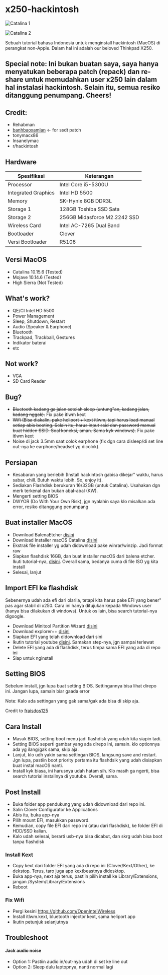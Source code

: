# x250-hackintosh

![Catalina 1](https://user-images.githubusercontent.com/59009223/93708288-289c0580-fb5f-11ea-875d-f49e47d31389.png)

![Catalina 2](https://user-images.githubusercontent.com/59009223/93708299-36ea2180-fb5f-11ea-86d6-8d3067f8540b.png)

Sebuah tutorial bahasa Indonesia untuk menginstall hackintosh (MacOS) di perangkat non-Apple. Dalam hal ini adalah our beloved Thinkpad X250.

## Special note: Ini bukan buatan saya, saya hanya menyatukan beberapa patch (repack) dan re-share untuk memudahkan user x250 lain dalam hal instalasi hackintosh. Selain itu, semua resiko ditanggung penumpang. Cheers!

## Credit:
- Rehabman
- [banhbaoxamlan](https://github.com/banhbaoxamlan) <- for ssdt patch
- tonymacx86
- Insanelymac
- r/hackintosh

## Hardware

Spesifikasi | Keterangan
----------- | -----------
Processor | Intel Core i5-5300U
Integrated Graphics | Intel HD 5500
Memory | SK-Hynix 8GB DDR3L
Storage 1 | 128GB Toshiba SSD Sata
Storage 2 | 256GB Midasforce M2.2242 SSD
Wireless Card | Intel AC-7265 Dual Band
Bootloader | Clover
Versi Bootloader | R5106

## Versi MacOS
- Catalina 10.15.6 (Tested)
- Mojave 10.14.6 (Tested)
- High Sierra (Not Tested)

## What's work?
- QE/CI Intel HD 5500
- Power Management
- Sleep, Shutdown, Restart
- Audio (Speaker & Earphone)
- Bluetooth
- Trackpad, Trackball, Gestures
- Indikator baterai
- etc

## Not work?
- VGA
- SD Card Reader

## Bug?
- ~~Bluetooth kadang ga jalan setelah sleep (untung"an, kadang jalan, kadang nggak).~~ Fix pake itlwm kext
- ~~Wifi (Bisa diakalin, pake heliport + kext itlwm, tapi harus load manual setiap abis booting. Selain itu, harus input ssid dan password manual buat hidden SSID. Soal koneksi, aman. Sama kyk windows).~~ Fix pake itlwm kext
- Noise di jack 3.5mm saat colok earphone (fix dgn cara disleep/di set line out-nya ke earphone/headset yg dicolok).

## Persiapan
- Kesabaran yang berlebih (Install hackintosh gabisa dikejar" waktu, harus sabar, chill. Butuh waktu lebih. So, enjoy it).
- Sediakan Flashdisk berukuran 16/32GB (untuk Catalina). Usahakan dgn merk terkenal dan bukan abal-abal (KW).
- Mengerti setting BIOS
- DWYOR (Do With Your Own Risk), jgn nyalahin saya klo misalkan ada error, resiko ditanggung penumpang

## Buat installer MacOS
- Download BalenaEtcher [disini](https://www.balena.io/etcher/)
- Download Installer macOS Catalina [disini](https://drive.google.com/file/d/1-IyiYhgCpOV0o9JoVR6C8heogNLX5DKw/view)
- Ekstrak file installer yg udah didownload pake winrar/winzip. Jadi format raw
- Siapkan flashdisk 16GB, dan buat installer macOS dari balena etcher. Ikuti tutorial-nya, [disini](https://www.antonwibowo.com/cara-buat-usb-bootable-linux-balena-etcher/). Overall sama, bedanya cuma di file ISO yg kita install
- Selesai, lanjut

## Import EFI ke flashdisk
Sebenernya udah ada efi dari olarila, tetapi kita harus pake EFI yang bener" pas agar stabil di x250. Cara ini hanya ditujukan kepada Windows user (hanya bisa dilakukan di windows). Untuk os lain, bisa search tutorial-nya digoogle.
- Download Minitool Partition Wizard [disini](https://www.partitionwizard.com/free-partition-manager.html)
- Download explorer++ [disini](https://explorerplusplus.com/)
- Siapkan EFI yang telah didownload dari sini
- Ikutin tutorial youtube [disini](https://www.youtube.com/watch?v=zx6HKkWequI). Samakan step-nya, jgn sampai terlewat
- Delete EFI yang ada di flashdisk, terus timpa sama EFI yang ada di repo ini
- Siap untuk nginstall

## Setting BIOS
Sebelum install, jgn lupa buat setting BIOS. Settingannya bisa lihat direpo ini. 
Jangan lupa, samain biar gaada error

Note: Kalo ada settingan yang gak sama/gak ada bisa di skip aja.

Credit to [fraisdos125](https://www.tonymacx86.com/members/fraisdos125.250869/)

## Cara Install
- Masuk BIOS, setting boot menu jadi flashdisk yang udah kita siapin tadi.
- Setting BIOS seperti gambar yang ada direpo ini, samain. klo optionnya ada yg ilang/gak sama, skip aja.
- Lanjut, klo udh yakin sama settingan BIOS, langsung save and restart. Jgn lupa, pastiin boot priority pertama itu flashdsik yang udah disiapkan buat instal macOS nanti.
- Install kyk biasa, ini harusnya udah hatam sih. Klo masih ga ngerti, bisa search tutorial installnya di youtube. Overall, sama.

## Post Install
- Buka folder app pendukung yang udah didownload dari repo ini.
- Salin Clover Configurator ke Applications
- Abis itu, buka app-nya
- Pilih mount EFI, masukkan password.
- Kemudian, copy file EFI dari repo ini (atau dari flashdisk), ke folder EFI di HDD/SSD kalian.
- Kalo udah selesai, berarti usb-nya bisa dicabut, dan skrg udah bisa boot tanpa flashdisk

### Install Kext
- Copy kext dari folder EFI yang ada di repo ini (Clover/Kext/Other), ke dekstop. Terus, taro juga app kextbeastnya didesktop.
- Buka app-nya, next aja terus, pastiin pilih install ke Library/Extensions, jangan /System/Library/Extensions
- Reboot

### Fix Wifi
- Pergi kesini https://github.com/OpenIntelWireless
- Install itlwm.kext, bluetooth injector kext, sama heliport app
- Ikutin petunjuk selanjutnya

## Troubleshoot

#### Jack audio noise
- Option 1: Pastiin audio in/out-nya udah di set ke line out
- Option 2: Sleep dulu laptopnya, nanti normal lagi




